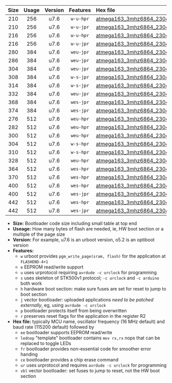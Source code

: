 |Size|Usage|Version|Features|Hex file|
|:-:|:-:|:-:|:-:|:--|
|210|256|u7.6|`w-u-hpr`|[atmega163_3mhz6864_230400bps_ur.hex](https://raw.githubusercontent.com/stefanrueger/urboot/main//atmega163_3mhz6864_230400bps_ur.hex)|
|210|256|u7.6|`w-u-jpr`|[atmega163_3mhz6864_230400bps_ur_vbl.hex](https://raw.githubusercontent.com/stefanrueger/urboot/main//atmega163_3mhz6864_230400bps_ur_vbl.hex)|
|216|256|u7.6|`w-u-hpr`|[atmega163_3mhz6864_230400bps_lednop_ur.hex](https://raw.githubusercontent.com/stefanrueger/urboot/main//atmega163_3mhz6864_230400bps_lednop_ur.hex)|
|216|256|u7.6|`w-u-jpr`|[atmega163_3mhz6864_230400bps_lednop_ur_vbl.hex](https://raw.githubusercontent.com/stefanrueger/urboot/main//atmega163_3mhz6864_230400bps_lednop_ur_vbl.hex)|
|280|384|u7.6|`weu-jpr`|[atmega163_3mhz6864_230400bps_ee_ur_vbl.hex](https://raw.githubusercontent.com/stefanrueger/urboot/main//atmega163_3mhz6864_230400bps_ee_ur_vbl.hex)|
|286|384|u7.6|`weu-jpr`|[atmega163_3mhz6864_230400bps_ee_lednop_ur_vbl.hex](https://raw.githubusercontent.com/stefanrueger/urboot/main//atmega163_3mhz6864_230400bps_ee_lednop_ur_vbl.hex)|
|304|384|u7.6|`weu-jpr`|[atmega163_3mhz6864_230400bps_ee_lednop_fr_ur_vbl.hex](https://raw.githubusercontent.com/stefanrueger/urboot/main//atmega163_3mhz6864_230400bps_ee_lednop_fr_ur_vbl.hex)|
|308|384|u7.6|`w-s-jpr`|[atmega163_3mhz6864_230400bps_vbl.hex](https://raw.githubusercontent.com/stefanrueger/urboot/main//atmega163_3mhz6864_230400bps_vbl.hex)|
|314|384|u7.6|`w-s-jpr`|[atmega163_3mhz6864_230400bps_lednop_vbl.hex](https://raw.githubusercontent.com/stefanrueger/urboot/main//atmega163_3mhz6864_230400bps_lednop_vbl.hex)|
|332|384|u7.6|`weu-jpr`|[atmega163_3mhz6864_230400bps_ee_lednop_fr_ce_ur_vbl.hex](https://raw.githubusercontent.com/stefanrueger/urboot/main//atmega163_3mhz6864_230400bps_ee_lednop_fr_ce_ur_vbl.hex)|
|368|384|u7.6|`wes-jpr`|[atmega163_3mhz6864_230400bps_ee_vbl.hex](https://raw.githubusercontent.com/stefanrueger/urboot/main//atmega163_3mhz6864_230400bps_ee_vbl.hex)|
|374|384|u7.6|`wes-jpr`|[atmega163_3mhz6864_230400bps_ee_lednop_vbl.hex](https://raw.githubusercontent.com/stefanrueger/urboot/main//atmega163_3mhz6864_230400bps_ee_lednop_vbl.hex)|
|276|512|u7.6|`weu-hpr`|[atmega163_3mhz6864_230400bps_ee_ur.hex](https://raw.githubusercontent.com/stefanrueger/urboot/main//atmega163_3mhz6864_230400bps_ee_ur.hex)|
|282|512|u7.6|`weu-hpr`|[atmega163_3mhz6864_230400bps_ee_lednop_ur.hex](https://raw.githubusercontent.com/stefanrueger/urboot/main//atmega163_3mhz6864_230400bps_ee_lednop_ur.hex)|
|300|512|u7.6|`weu-hpr`|[atmega163_3mhz6864_230400bps_ee_lednop_fr_ur.hex](https://raw.githubusercontent.com/stefanrueger/urboot/main//atmega163_3mhz6864_230400bps_ee_lednop_fr_ur.hex)|
|304|512|u7.6|`w-s-hpr`|[atmega163_3mhz6864_230400bps.hex](https://raw.githubusercontent.com/stefanrueger/urboot/main//atmega163_3mhz6864_230400bps.hex)|
|310|512|u7.6|`w-s-hpr`|[atmega163_3mhz6864_230400bps_lednop.hex](https://raw.githubusercontent.com/stefanrueger/urboot/main//atmega163_3mhz6864_230400bps_lednop.hex)|
|328|512|u7.6|`weu-hpr`|[atmega163_3mhz6864_230400bps_ee_lednop_fr_ce_ur.hex](https://raw.githubusercontent.com/stefanrueger/urboot/main//atmega163_3mhz6864_230400bps_ee_lednop_fr_ce_ur.hex)|
|364|512|u7.6|`wes-hpr`|[atmega163_3mhz6864_230400bps_ee.hex](https://raw.githubusercontent.com/stefanrueger/urboot/main//atmega163_3mhz6864_230400bps_ee.hex)|
|370|512|u7.6|`wes-hpr`|[atmega163_3mhz6864_230400bps_ee_lednop.hex](https://raw.githubusercontent.com/stefanrueger/urboot/main//atmega163_3mhz6864_230400bps_ee_lednop.hex)|
|400|512|u7.6|`wes-hpr`|[atmega163_3mhz6864_230400bps_ee_lednop_fr.hex](https://raw.githubusercontent.com/stefanrueger/urboot/main//atmega163_3mhz6864_230400bps_ee_lednop_fr.hex)|
|400|512|u7.6|`wes-jpr`|[atmega163_3mhz6864_230400bps_ee_lednop_fr_vbl.hex](https://raw.githubusercontent.com/stefanrueger/urboot/main//atmega163_3mhz6864_230400bps_ee_lednop_fr_vbl.hex)|
|442|512|u7.6|`wes-hpr`|[atmega163_3mhz6864_230400bps_ee_lednop_fr_ce.hex](https://raw.githubusercontent.com/stefanrueger/urboot/main//atmega163_3mhz6864_230400bps_ee_lednop_fr_ce.hex)|
|442|512|u7.6|`wes-jpr`|[atmega163_3mhz6864_230400bps_ee_lednop_fr_ce_vbl.hex](https://raw.githubusercontent.com/stefanrueger/urboot/main//atmega163_3mhz6864_230400bps_ee_lednop_fr_ce_vbl.hex)|

- **Size:** Bootloader code size including small table at top end
- **Useage:** How many bytes of flash are needed, ie, HW boot section or a multiple of the page size
- **Version:** For example, u7.6 is an urboot version, o5.2 is an optiboot version
- **Features:**
  + `w` urboot provides `pgm_write_page(sram, flash)` for the application at `FLASHEND-4+1`
  + `e` EEPROM read/write support
  + `u` uses urprotocol requiring `avrdude -c urclock` for programming
  + `s` uses skeleton of STK500v1 protocol; `-c urclock` and `-c arduino` both work
  + `h` hardware boot section: make sure fuses are set for reset to jump to boot section
  + `j` vector bootloader: uploaded applications *need to be patched externally*, eg, using `avrdude -c urclock`
  + `p` bootloader protects itself from being overwritten
  + `r` preserves reset flags for the application in the register R2
- **Hex file:** typically MCU name, oscillator frequency (16 MHz default) and baud rate (115200 default) followed by
  + `ee` bootloader supports EEPROM read/write
  + `lednop` "template" bootloader contains `mov rx,rx` nops that can be replaced to toggle LEDs
  + `fr` bootloader provides non-essential code for smoother error handing
  + `ce` bootloader provides a chip erase command
  + `ur` uses urprotocol and requires `avrdude -c urclock` for programming
  + `vbl` vector bootloader: set fuses to jump to reset, not the HW boot section
